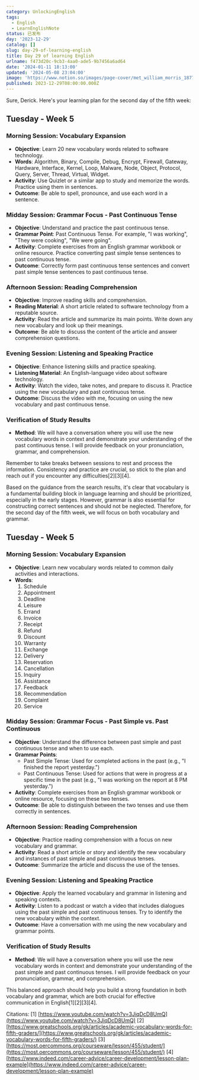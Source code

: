 ```yaml
---
category: UnlockingEnglish
tags:
  - English
  - LearnEnglishNote
status: 已发布
day: '2023-12-29'
catalog: []
slug: day-29-of-learning-english
title: Day 29 of learning English
urlname: f473d20c-9cb3-4aa0-ade5-9b7456a6ad64
date: '2024-01-11 18:13:00'
updated: '2024-05-08 23:04:00'
image: 'https://www.notion.so/images/page-cover/met_william_morris_1877_willow.jpg'
published: 2023-12-29T08:00:00.000Z
---
```


Sure, Derick. Here's your learning plan for the second day of the fifth week:


## Tuesday - Week 5


### Morning Session: Vocabulary Expansion

- **Objective**: Learn 20 new vocabulary words related to software technology.
- **Words**: Algorithm, Binary, Compile, Debug, Encrypt, Firewall, Gateway, Hardware, Interface, Kernel, Loop, Malware, Node, Object, Protocol, Query, Server, Thread, Virtual, Widget.
- **Activity**: Use Quizlet or a similar app to study and memorize the words. Practice using them in sentences.
- **Outcome**: Be able to spell, pronounce, and use each word in a sentence.

### Midday Session: Grammar Focus - Past Continuous Tense

- **Objective**: Understand and practice the past continuous tense.
- **Grammar Point**: Past Continuous Tense. For example, "I was working", "They were cooking", "We were going".
- **Activity**: Complete exercises from an English grammar workbook or online resource. Practice converting past simple tense sentences to past continuous tense.
- **Outcome**: Correctly form past continuous tense sentences and convert past simple tense sentences to past continuous tense.

### Afternoon Session: Reading Comprehension

- **Objective**: Improve reading skills and comprehension.
- **Reading Material**: A short article related to software technology from a reputable source.
- **Activity**: Read the article and summarize its main points. Write down any new vocabulary and look up their meanings.
- **Outcome**: Be able to discuss the content of the article and answer comprehension questions.

### Evening Session: Listening and Speaking Practice

- **Objective**: Enhance listening skills and practice speaking.
- **Listening Material**: An English-language video about software technology.
- **Activity**: Watch the video, take notes, and prepare to discuss it. Practice using the new vocabulary and past continuous tense.
- **Outcome**: Discuss the video with me, focusing on using the new vocabulary and past continuous tense.

### Verification of Study Results

- **Method**: We will have a conversation where you will use the new vocabulary words in context and demonstrate your understanding of the past continuous tense. I will provide feedback on your pronunciation, grammar, and comprehension.

Remember to take breaks between sessions to rest and process the information. Consistency and practice are crucial, so stick to the plan and reach out if you encounter any difficulties[2][3][4].


Based on the guidance from the search results, it's clear that vocabulary is a fundamental building block in language learning and should be prioritized, especially in the early stages. However, grammar is also essential for constructing correct sentences and should not be neglected. Therefore, for the second day of the fifth week, we will focus on both vocabulary and grammar.


## Tuesday - Week 5


### Morning Session: Vocabulary Expansion

- **Objective**: Learn new vocabulary words related to common daily activities and interactions.
- **Words**:
	1. Schedule
	2. Appointment
	3. Deadline
	4. Leisure
	5. Errand
	6. Invoice
	7. Receipt
	8. Refund
	9. Discount
	10. Warranty
	11. Exchange
	12. Delivery
	13. Reservation
	14. Cancellation
	15. Inquiry
	16. Assistance
	17. Feedback
	18. Recommendation
	19. Complaint
	20. Service

### Midday Session: Grammar Focus - Past Simple vs. Past Continuous

- **Objective**: Understand the difference between past simple and past continuous tense and when to use each.
- **Grammar Points**:
	- Past Simple Tense: Used for completed actions in the past (e.g., "I finished the report yesterday.")
	- Past Continuous Tense: Used for actions that were in progress at a specific time in the past (e.g., "I was working on the report at 8 PM yesterday.")
- **Activity**: Complete exercises from an English grammar workbook or online resource, focusing on these two tenses.
- **Outcome**: Be able to distinguish between the two tenses and use them correctly in sentences.

### Afternoon Session: Reading Comprehension

- **Objective**: Practice reading comprehension with a focus on new vocabulary and grammar.
- **Activity**: Read a short article or story and identify the new vocabulary and instances of past simple and past continuous tenses.
- **Outcome**: Summarize the article and discuss the use of the tenses.

### Evening Session: Listening and Speaking Practice

- **Objective**: Apply the learned vocabulary and grammar in listening and speaking contexts.
- **Activity**: Listen to a podcast or watch a video that includes dialogues using the past simple and past continuous tenses. Try to identify the new vocabulary within the context.
- **Outcome**: Have a conversation with me using the new vocabulary and grammar points.

### Verification of Study Results

- **Method**: We will have a conversation where you will use the new vocabulary words in context and demonstrate your understanding of the past simple and past continuous tenses. I will provide feedback on your pronunciation, grammar, and comprehension.

This balanced approach should help you build a strong foundation in both vocabulary and grammar, which are both crucial for effective communication in English[1][2][3][4].


Citations:
[1] [https://www.youtube.com/watch?v=3JiqDcD8UmQ](https://www.youtube.com/watch?v=3JiqDcD8UmQ)
[2] [https://www.greatschools.org/gk/articles/academic-vocabulary-words-for-fifth-graders/](https://www.greatschools.org/gk/articles/academic-vocabulary-words-for-fifth-graders/)
[3] [https://most.oercommons.org/courseware/lesson/455/student/](https://most.oercommons.org/courseware/lesson/455/student/)
[4] [https://www.indeed.com/career-advice/career-development/lesson-plan-example](https://www.indeed.com/career-advice/career-development/lesson-plan-example)

